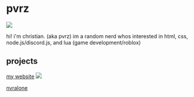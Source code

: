 # pvrz
![](https://komarev.com/ghpvc/?username=pvrzz)

hi! i'm christian. (aka pvrz)
im a random nerd whos interested in html, css, node.js/discord.js, and lua (game development/roblox)

## projects
[my website](https://pvrz.ml) ![](https://img.shields.io/badge/pvrz.ml-cloudflare-orange)

[nvralone](https://github.com/nvralone)
